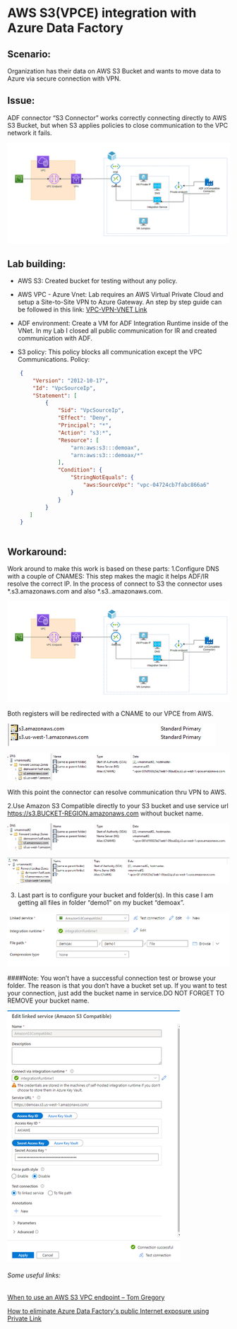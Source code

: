 # AWS S3(VPCE) integration with Azure Data Factory
## Scenario: 
Organization has their data on AWS S3 Bucket and wants to move data to Azure via secure connection with VPN. 
## Issue:
ADF connector “S3 Connector” works correctly connecting directly to AWS S3 Bucket, but when S3 applies policies to close communication to the VPC network it fails.

![Diagram](./images/image001.png "Diagram")

## Lab building:
- AWS S3: Created bucket for testing without any policy.
- AWS VPC - Azure Vnet: Lab requires an AWS Virtual Private Cloud and setup a Site-to-Site VPN to Azure Gateway. An step by step guide can be followed in this link:  [VPC-VPN-VNET Link](https://techcommunity.microsoft.com/t5/fasttrack-for-azure/how-to-create-a-vpn-between-azure-and-aws-using-only-managed/ba-p/2281900 "VPC-VPN-VNET Link")
- ADF environment: Create a VM for ADF Integration Runtime inside of the VNet. In my Lab I closed all public communication for IR and created communication with ADF.
 
- S3 policy: This policy blocks all communication except the VPC Communications. Policy:


```json
    {
        "Version": "2012-10-17",
        "Id": "VpcSourceIp",
        "Statement": [
            {
                "Sid": "VpcSourceIp",
                "Effect": "Deny",
                "Principal": "*",
                "Action": "s3:*",
                "Resource": [
                    "arn:aws:s3:::demoax",
                    "arn:aws:s3:::demoax/*"
                ],
                "Condition": {
                    "StringNotEquals": {
                        "aws:SourceVpc": "vpc-04724cb7fabc866a6"
                    }
                }
            }
       ]
    }
    
```
## Workaround:
Work around to make this work is based on these parts:
1.Configure DNS with a couple of CNAMES: This step makes the magic it helps ADF/IR resolve the correct IP. In the process of connect to S3 the connector uses *.s3.amazonaws.com and also *.s3.<s3 region>.amazonaws.com. 
 
![Regions](./images/image002.png "Regions")
 
 Both registers will be redirected with a CNAME to our VPCE from AWS. 
 
 ![Region1](./images/image003.png "Region1")
 
 ![Region2](./images/image004.png "Region2")

 With this point the connector can resolve communication thru VPN to AWS.

2.Use Amazon S3 Compatible directly to your S3 bucket and use service url https://s3.BUCKET-REGION.amazonaws.com without bucket name.
 
![Connector](./images/image005.png "Connector")
 
![Connector2](./images/image006.png "Connector2")
 
3. Last part is to configure your bucket and folder(s). In this case I am getting all files in folder “demo1” on my bucket “demoax”.
 
 ![Bucket](./images/image010.png "Bucket")
 
####Note:
 You won’t have a successful connection test or browse your folder. The reason is that you don’t have a bucket set up. If you want to test your connection, just add the bucket name in service.DO NOT FORGET TO REMOVE your bucket name. 

 ![ConnVerify](./images/image012.png "ConnVerify")
 
###### Some useful links:
 [When to use an AWS S3 VPC endpoint – Tom Gregory](https://tomgregory.com/when-to-use-an-aws-s3-vpc-endpoint/)
 
[How to eliminate Azure Data Factory's public Internet exposure using Private Link](https://cloudblogs.microsoft.com/industry-blog/en-gb/technetuk/2020/11/26/how-to-eliminate-azure-data-factorys-public-internet-exposure-using-private-link/)
